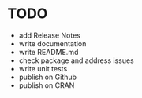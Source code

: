 TODO
====

- add Release Notes
- write documentation
- write README.md
- check package and address issues
- write unit tests
- publish on Github
- publish on CRAN
